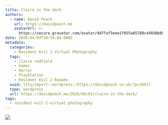 ```yaml
---
title: Claire in the dark
authors:
  - name: David Peach
    url: https://davidpeach.me
    avatarUrl: >-
      https://secure.gravatar.com/avatar/4d7faf5eee1f055a85788c44936b8995eaab6dfb004e7854ec747ccb272e91ee?s=96&d=mm&r=g
date: 2020-04-03T10:54:04.000Z
metadata:
  categories:
    - Resident Evil 2 Virtual Photography
  tags:
    - claire redfield
    - Games
    - Horror
    - PlayStation
    - Resident Evil 2 Remake
  uuid: 11ty/import::wordpress::https://davidpeach.co.uk/?p=36917
  type: wordpress
  url: https://davidpeach.me/2020/04/03/claire-in-the-dark/
tags:
  - resident-evil-2-virtual-photography
---
```

[![](/assets/RESIDENT-EVIL-2_20190210070553-K19xONyRdXsv.jpg)](/assets/RESIDENT-EVIL-2_20190210070553-K19xONyRdXsv.jpg)